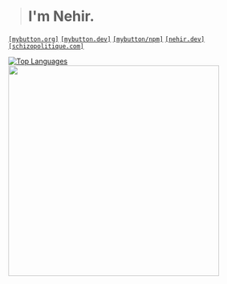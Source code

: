 > # I'm Nehir.
[`[mybutton.org]`](https://www.mybutton.org) [`[mybutton.dev]`](https://mybutton.dev) [`[mybutton/npm]`](https://www.npmjs.com/~cyberdevs)  [`[nehir.dev]`](https://nehir.dev) [`[schizopolitique.com]`](https://schizopolitique.com)

[![Top Languages](https://github-readme-stats.vercel.app/api/top-langs/?username=catriverr&layout=compact)]()
<img width="420" src="https://github-readme-streak-stats.herokuapp.com/?user=catriverr&theme=default&hide_border=false">
